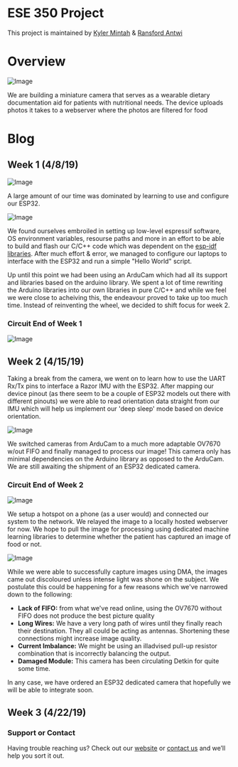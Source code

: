 # ESE 350 Project

This project is maintained by [Kyler Mintah](https://github.com/kylermintah) & [Ransford Antwi](https://github.com/masterford)

# Overview
![Image](docs/20190421_041634.jpg)

We are building a miniature camera that serves as a wearable dietary documentation aid for patients with nutritional needs. The device uploads photos it takes to a webserver where the photos are filtered for food

# Blog
## Week 1 (4/8/19)
![Image](docs/20190421_135823.gif)

A large amount of our time was dominated by learning to use and configure our ESP32.

![Image](docs/makemenuconfig.jpeg)

We found ourselves embroiled in setting up low-level espressif software, OS environment variables, resourse paths and more in an effort to be able to build and flash our C/C++ code which was dependent on the [esp-idf libraries](https://github.com/espressif/esp-idf). After much effort & error, we managed to configure our laptops to interface with the ESP32 and run a simple "Hello World" script.

Up until this point we had been using an ArduCam which had all its support and libraries based on the arduino library. We spent a lot of time rewriting the Arduino libraries into our own libraries in pure C/C++ and while we feel we were close to acheiving this, the endeavour proved to take up too much time. Instead of reinventing the wheel, we decided to shift focus for week 2.

### Circuit End of Week 1
![Image](docs/IMG-20190409-WA0017.jpeg)



## Week 2 (4/15/19)

Taking a break from the camera, we  went on to learn how to use the UART Rx/Tx pins to interface a Razor IMU with the ESP32. After mapping our device pinout (as there seem to be a couple of ESP32 models out there with different pinouts) we were able to read orientation data straight from our IMU which will help us implement our 'deep sleep' mode based on device orientation.

![Image](docs/20190421_152900.gif)

We switched cameras from ArduCam to a much more adaptable OV7670 w/out FIFO and finally managed to process our image! This camera only has minimal dependencies on the Arduino library as opposed to the ArduCam. We are still awaiting the shipment of an ESP32 dedicated camera.

### Circuit End of Week 2
![Image](docs/april21circuit.jpg)


We setup a hotspot on a phone (as a user would) and connected our system to the network. We relayed the image to  a locally hosted webserver for now. We hope to pull the image for processing using dedicated machine learning libraries to determine whether the patient has captured an image of food or not.

![Image](docs/20190421_155116.jpg)

While we were able to successfully capture images using DMA, the images came out discoloured unless intense light was shone on the subject. We postulate this could be happening for a few reasons which we've narrowed down to the following:

- **Lack of FIFO:** from what we've read online, using the OV7670 without FIFO does not produce the best picture quality
- **Long Wires:** We have a very long path of wires until they finally reach their destination. They all could be acting as antennas. Shortening these connections might increase image quality.
- **Current Imbalance:** We might be using an illadvised pull-up resistor combination that is incorrectly balancing the output.
- **Damaged Module:** This camera has been circulating Detkin for quite some time.

In any case, we have ordered an ESP32 dedicated camera that hopefully we will be able to integrate soon.

## Week 3 (4/22/19)


### Support or Contact

Having trouble reaching us? Check out our [website](https://www.silkblu.com) or [contact us](mailto:kmintah@seas.upenn.edu) and we’ll help you sort it out.
